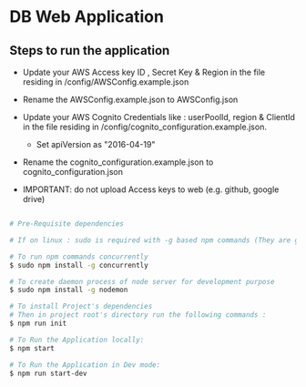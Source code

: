 # DB Web Application

## Steps to run the application
 - Update your AWS Access key ID , Secret Key & Region in
   the file residing in /config/AWSConfig.example.json

 - Rename the AWSConfig.example.json to AWSConfig.json

 - Update your AWS Cognito Credentials like : userPoolId, region & ClientId in
   the file residing in /config/cognito_configuration.example.json.
   - Set  apiVersion as "2016-04-19"

 - Rename the cognito_configuration.example.json to cognito_configuration.json

 - IMPORTANT: do not upload Access keys to web (e.g. github, google drive)
```sh

# Pre-Requisite dependencies

# If on linux : sudo is required with -g based npm commands (They are global dependencies being installed in System)

# To run npm commands concurrently
$ sudo npm install -g concurrently

# To create daemon process of node server for development purpose
$ sudo npm install -g nodemon

# To install Project's dependencies
# Then in project root's directory run the following commands :
$ npm run init

# To Run the Application locally:
$ npm start

# To Run the Application in Dev mode:
$ npm run start-dev
```
